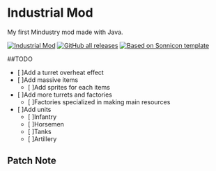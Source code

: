 # Industrial Mod
My first Mindustry mod made with Java.

[![Industrial Mod](https://img.shields.io/github/downloads/AshesKaiser-KR/ExampleJavaMod/total?label=Industrial%20Mod&style=flat-square)](https://github.com/AshesKaiser/ExampleJavaMod/)
[![GitHub all releases](https://img.shields.io/github/downloads/anuken/mindustry/total?label=Mindustry%20Mod&style=flat-square)](https://github.com/Anuken/Mindustry/)
[![Based on Sonnicon template](https://img.shields.io/github/downloads/sonnicon/mindustry-modtemplate/total?label=Sonnicon%20Template&style=flat-square)](https://github.com/Sonnicon/mindustry-modtemplate/)

##TODO
- [ ]Add a turret overheat effect
- [ ]Add massive items
  - [ ]Add sprites for each items
- [ ]Add more turrets and factories
  - [ ]Factories specialized in making main resources
- [ ]Add units
  - [ ]Infantry
  - [ ]Horsemen
  - [ ]Tanks
  - [ ]Artillery


## Patch Note







